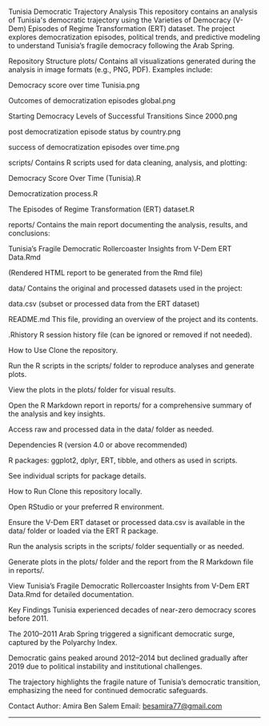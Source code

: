 Tunisia Democratic Trajectory Analysis
This repository contains an analysis of Tunisia's democratic trajectory using the Varieties of Democracy (V-Dem) Episodes of Regime Transformation (ERT) dataset. The project explores democratization episodes, political trends, and predictive modeling to understand Tunisia’s fragile democracy following the Arab Spring.

Repository Structure
plots/
Contains all visualizations generated during the analysis in image formats (e.g., PNG, PDF). Examples include:

Democracy score over time Tunisia.png

Outcomes of democratization episodes global.png

Starting Democracy Levels of Successful Transitions Since 2000.png

post democratization episode status by country.png

success of democratization episodes over time.png

scripts/
Contains R scripts used for data cleaning, analysis, and plotting:

Democracy Score Over Time (Tunisia).R

Democratization process.R

The Episodes of Regime Transformation (ERT) dataset.R

reports/
Contains the main report documenting the analysis, results, and conclusions:

Tunisia’s Fragile Democratic Rollercoaster Insights from V-Dem ERT Data.Rmd

(Rendered HTML report to be generated from the Rmd file)

data/
Contains the original and processed datasets used in the project:

data.csv (subset or processed data from the ERT dataset)

README.md
This file, providing an overview of the project and its contents.

.Rhistory
R session history file (can be ignored or removed if not needed).

How to Use
Clone the repository.

Run the R scripts in the scripts/ folder to reproduce analyses and generate plots.

View the plots in the plots/ folder for visual results.

Open the R Markdown report in reports/ for a comprehensive summary of the analysis and key insights.

Access raw and processed data in the data/ folder as needed.

Dependencies
R (version 4.0 or above recommended)

R packages: ggplot2, dplyr, ERT, tibble, and others as used in scripts.

See individual scripts for package details.

How to Run
Clone this repository locally.

Open RStudio or your preferred R environment.

Ensure the V-Dem ERT dataset or processed data.csv is available in the data/ folder or loaded via the ERT R package.

Run the analysis scripts in the scripts/ folder sequentially or as needed.

Generate plots in the plots/ folder and the report from the R Markdown file in reports/.

View Tunisia’s Fragile Democratic Rollercoaster Insights from V-Dem ERT Data.Rmd for detailed documentation.

Key Findings
Tunisia experienced decades of near-zero democracy scores before 2011.

The 2010–2011 Arab Spring triggered a significant democratic surge, captured by the Polyarchy Index.

Democratic gains peaked around 2012–2014 but declined gradually after 2019 due to political instability and institutional challenges.

The trajectory highlights the fragile nature of Tunisia’s democratic transition, emphasizing the need for continued democratic safeguards.

Contact
Author: Amira Ben Salem
Email: besamira77@gmail.com


---
